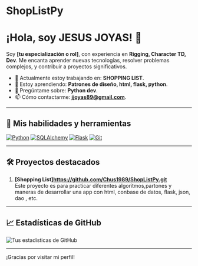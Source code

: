 # ShopListPy
# ¡Hola, soy JESUS JOYAS! 👋

Soy **[tu especialización o rol]**, con experiencia en **Rigging, Character TD, Dev**. Me encanta aprender nuevas tecnologías, resolver problemas complejos, y contribuir a proyectos significativos.

- 🔭 Actualmente estoy trabajando en: **SHOPPING LIST**.
- 🌱 Estoy aprendiendo: **Patrones de diseño, html, flask, python**.
- 💬 Pregúntame sobre: **Python dev**.
- 📫 Cómo contactarme: **jjoyas89@gmail.com**.

---

## 🚀 Mis habilidades y herramientas
[![Python](https://img.shields.io/badge/-Python-3776AB?logo=python&logoColor=white)](https://www.python.org/)
[![SQLAlchemy](https://img.shields.io/badge/-SQLAlchemy-00758F?logo=python&logoColor=white)](https://www.sqlalchemy.org/)
[![Flask](https://img.shields.io/badge/-Flask-000000?logo=flask&logoColor=white)](https://flask.palletsprojects.com/)
[![Git](https://img.shields.io/badge/-Git-F05032?logo=git&logoColor=white)](https://git-scm.com/)
<!-- Añade más tecnologías aquí -->

---

## 🛠️ Proyectos destacados
1. **[Shopping List]https://github.com/Chus1989/ShopListPy.git**  
   Este proyecto es para practicar diferentes algoritmos,partones y maneras de desarrollar una app con html, conbase de datos, flask, json, dao , etc.

---

## 📈 Estadísticas de GitHub
![Tus estadísticas de GitHub](https://github-readme-stats.vercel.app/api?username=tu-username&show_icons=true&theme=radical)

---

¡Gracias por visitar mi perfil!